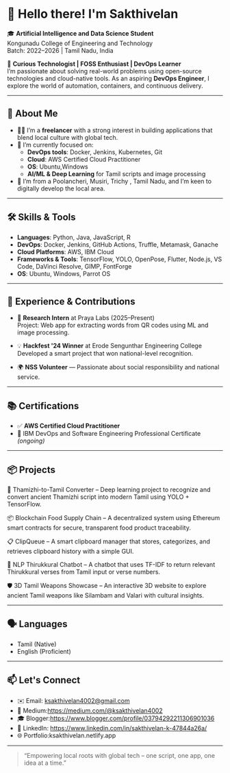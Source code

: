 # 👋 Hello there! I'm Sakthivelan

🎓 **Artificial Intelligence and Data Science Student**  
Kongunadu College of Engineering and Technology  
Batch: 2022–2026 | Tamil Nadu, India  

🧠 **Curious Technologist | FOSS Enthusiast | DevOps Learner**  
I’m passionate about solving real-world problems using open-source technologies and cloud-native tools. As an aspiring **DevOps Engineer**, I explore the world of automation, containers, and continuous delivery.

---

## 🌟 About Me

- 🧑‍💻 I’m a **freelancer** with a strong interest in building applications that blend local culture with global tech.
- 🚀 I’m currently focused on:
  - **DevOps tools**: Docker, Jenkins, Kubernetes, Git
  - **Cloud**: AWS Certified Cloud Practitioner
  - **OS**: Ubuntu,Windows
  - **AI/ML & Deep Learning** for Tamil scripts and image processing
- 🏡 I’m from a Poolancheri, Musiri, Trichy , Tamil Nadu, and I’m keen to digitally develop the local area.

---

## 🛠️ Skills & Tools

- **Languages**: Python, Java, JavaScript, R
- **DevOps**: Docker, Jenkins, GitHub Actions, Truffle, Metamask, Ganache
- **Cloud Platforms**: AWS, IBM Cloud
- **Frameworks & Tools**: TensorFlow, YOLO, OpenPose, Flutter, Node.js, VS Code, DaVinci Resolve, GIMP, FontForge
- **OS**: Ubuntu, Windows, Parrot OS

---

## 💼 Experience & Contributions

- 🏢 **Research Intern** at Praya Labs (2025–Present)  
  Project: Web app for extracting words from QR codes using ML and image processing.

- 💡 **Hackfest '24 Winner** at Erode Sengunthar Engineering College  
  Developed a smart project that won national-level recognition.

- 🌍 **NSS Volunteer** — Passionate about social responsibility and national service.

---

## 📚 Certifications

- ✅ **AWS Certified Cloud Practitioner**
- 📘 IBM DevOps and Software Engineering Professional Certificate *(ongoing)*

---

## 📦 Projects

🔁 Thamizhi-to-Tamil Converter – Deep learning project to recognize and convert ancient Thamizhi script into modern Tamil using YOLO + TensorFlow.

📦 Blockchain Food Supply Chain – A decentralized system using Ethereum smart contracts for secure, transparent food product traceability.

📋 ClipQueue – A smart clipboard manager that stores, categorizes, and retrieves clipboard history with a simple GUI.

🧠 NLP Thirukkural Chatbot – A chatbot that uses TF-IDF to return relevant Thirukkural verses from Tamil input or verse numbers.

🛡️ 3D Tamil Weapons Showcase – An interactive 3D website to explore ancient Tamil weapons like Silambam and Valari with cultural insights.

---

## 🗣️ Languages

-  Tamil (Native)
-  English (Proficient)


---

## 📫 Let's Connect

- ✉️ Email: ksakthivelan4002@gmail.com
- 🔗 Medium:https://medium.com/@ksakthivelan4002
- 🎓 Blogger:https://www.blogger.com/profile/03794292211306901036
- 💼 LinkedIn: https://www.linkedin.com/in/sakthivelan-k-47844a26a/ 
- 🌐 Portfolio:ksakthivelan.netlify.app

---

> “Empowering local roots with global tech – one script, one app, one idea at a time.”

